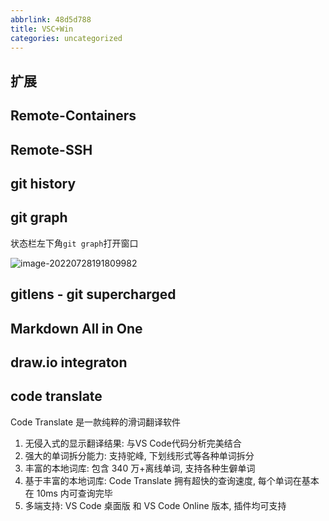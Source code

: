 ```yaml
---
abbrlink: 48d5d788
title: VSC+Win
categories: uncategorized
---
```

## 扩展

## Remote-Containers

## Remote-SSH

## git history

## git graph

状态栏左下角`git graph`打开窗口

![image-20220728191809982](C:\Users\dsj\AppData\Roaming\Typora\typora-user-images\image-20220728191809982.png)

## gitlens - git supercharged

## Markdown All in One

## draw.io integraton

## code translate

Code Translate 是一款纯粹的滑词翻译软件

1. 无侵入式的显示翻译结果: 与VS Code代码分析完美结合
2. 强大的单词拆分能力: 支持驼峰, 下划线形式等各种单词拆分
3. 丰富的本地词库: 包含 340 万+离线单词, 支持各种生僻单词
4. 基于丰富的本地词库: Code Translate 拥有超快的查询速度, 每个单词在基本在 10ms 内可查询完毕
5. 多端支持: VS Code 桌面版 和 VS Code Online 版本, 插件均可支持



